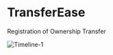 # TransferEase
Registration of Ownership Transfer

![Timeline-1](https://github.com/naveensanjula975/TransferEase/assets/82176749/6d759b2a-19e8-4dde-9594-16edc0a06592)
